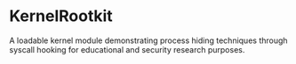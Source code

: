 # KernelRootkit
A loadable kernel module demonstrating process hiding techniques through syscall hooking for educational and security research purposes.
